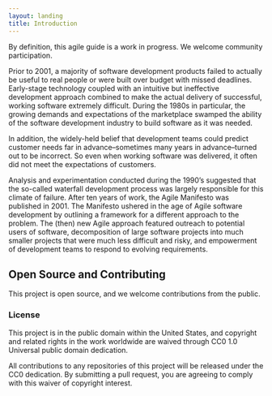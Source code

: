 ```yaml
---
layout: landing
title: Introduction
---
```

By definition, this agile guide is a work in progress. We welcome community participation.

Prior to 2001, a majority of software development products failed to actually be useful to real people or were built over budget with missed deadlines. Early-stage technology coupled with an intuitive but ineffective development approach combined to make the actual delivery of successful, working software extremely difficult. During the 1980s in particular, the growing demands and expectations of the marketplace swamped the ability of the software development industry to build software as it was needed.

In addition, the widely-held belief that development teams could predict customer needs far in advance–sometimes many years in advance–turned out to be incorrect. So even when working software was delivered, it often did not meet the expectations of customers.

Analysis and experimentation conducted during the 1990’s suggested that the so-called waterfall development process was largely responsible for this climate of failure. After ten years of work, the Agile Manifesto was published in 2001. The Manifesto ushered in the age of Agile software development by outlining a framework for a different approach to the problem. The (then) new Agile approach featured outreach to potential users of software, decomposition of large software projects into much smaller projects that were much less difficult and risky, and empowerment of development teams to respond to evolving requirements.

## Open Source and Contributing

This project is open source, and we welcome contributions from the public.

### License

This project is in the public domain within the United States, and copyright and related rights in the work worldwide are waived through CC0 1.0 Universal public domain dedication.

All contributions to any repositories of this project will be released under the CC0 dedication. By submitting a pull request, you are agreeing to comply with this waiver of copyright interest.
